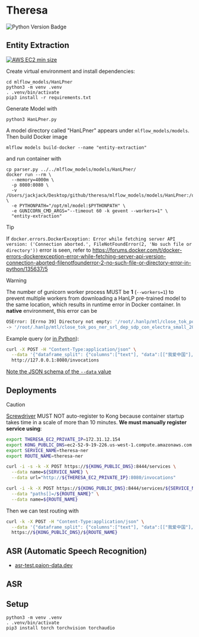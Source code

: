 Theresa
=======

![Python Version Badge](https://img.shields.io/badge/Python-3.10-brightgreen?style=flat-square&logo=python&logoColor=white)

Entity Extraction
-----------------

[![AWS EC2 min size][AWS EC2 min size]](https://aws.amazon.com/ec2/instance-types/)

Create virtual environment and install dependencies:

```console
cd mlflow_models/HanLPner
python3 -m venv .venv
. .venv/bin/activate
pip3 install -r requirements.txt
```

Generate Model with

```console
python3 HanLPner.py
```

A model directory called "HanLPner" appears under `mlflow_models/models`. Then build Docker image

```console
mlflow models build-docker --name "entity-extraction"
```

and run container with

```console
cp parser.py ../../mlflow_models/models/HanLPner/
docker run --rm \
  --memory=4000m \
  -p 8080:8080 \
  -v /Users/jackjack/Desktop/github/theresa/mlflow_models/models/HanLPner:/opt/ml/model \
  -e PYTHONPATH="/opt/ml/model:$PYTHONPATH" \
  -e GUNICORN_CMD_ARGS="--timeout 60 -k gevent --workers=1" \
  "entity-extraction"
```

> [!TIP]
> If `docker.errors.DockerException: Error while fetching server API version: ('Connection aborted.', FileNotFoundError(2, 'No such file or directory'))`
> error is seen, refer to https://forums.docker.com/t/docker-errors-dockerexception-error-while-fetching-server-api-version-connection-aborted-filenotfounderror-2-no-such-file-or-directory-error-in-python/135637/5

> [!WARNING]
> The number of gunicorn worker process MUST be **1** (`--workers=1`) to prevent multiple workers from downloading a
> HanLP pre-trained model to the same location, which results in runtime error in Docker container. In **native**
> environment, this error can be
> 
> ```bash
> OSError: [Errno 39] Directory not empty: '/root/.hanlp/mtl/close_tok_pos_ner_srl_dep_sdp_con_electra_small_20210304_135840'
> -> '/root/.hanlp/mtl/close_tok_pos_ner_srl_dep_sdp_con_electra_small_20210111_124159'
> ```

Example query (or [in Python](https://huggingface.co/spaces/QubitPi/named-entity-recognition/blob/main/app.py)):

```bash
curl -X POST -H "Content-Type:application/json" \
  --data '{"dataframe_split": {"columns":["text"], "data":[["我爱中国"], ["米哈游成立于2011年,致力于为用户提供美好的、超出预期的产品与内容。米哈游多年来秉持技术自主创新,坚持走原创精品之路,围绕原创IP打造了涵盖漫画、动画、游戏、音乐、小说及动漫周边的全产业链。"]]}}' \
  http://127.0.0.1:8080/invocations
```

[Note the JSON schema of the `--data` value](https://stackoverflow.com/a/75104855)

Deployments
-----------

> [!CAUTION]
>
> [Screwdriver](./screwdriver.yaml) MUST NOT auto-register to Kong because container startup takes time in a scale of
> more than 10 minutes. **We must manually register service using**:
> 
> ```bash
> export THERESA_EC2_PRIVATE_IP=172.31.12.154
> export KONG_PUBLIC_DNS=ec2-52-9-19-226.us-west-1.compute.amazonaws.com
> export SERVICE_NAME=theresa-ner
> export ROUTE_NAME=theresa-ner
> 
> curl -i -s -k -X POST https://${KONG_PUBLIC_DNS}:8444/services \
>   --data name=${SERVICE_NAME} \
>   --data url="http://${THERESA_EC2_PRIVATE_IP}:8080/invocations"
> 
> curl -i -k -X POST https://${KONG_PUBLIC_DNS}:8444/services/${SERVICE_NAME}/routes \
>   --data "paths[]=/${ROUTE_NAME}" \
>   --data name=${ROUTE_NAME}
> ```
> 
> Then we can test routing with
> 
> ```bash
> curl -k -X POST -H "Content-Type:application/json" \
>   --data '{"dataframe_split": {"columns":["text"], "data":[["我爱中国"], ["米哈游成立于2011年,致力于为用户提供美好的、超出预期的产品与内容。米哈游多年  来秉持技术自主创新,坚持走原创精品之路,围绕原创IP打造了涵盖漫画、动画、游戏、音乐、小说及动漫周边的全产业链。"]]}}' \
>   https://${KONG_PUBLIC_DNS}/${ROUTE_NAME}
> ```

ASR (Automatic Speech Recognition)
----------------------------------

- [asr-test.paion-data.dev](./test_models/asr)

ASR
---

Setup
-----

```console
python3 -m venv .venv
. .venv/bin/activate
pip3 install torch torchvision torchaudio
```

[AWS EC2 min size]: https://img.shields.io/badge/EC2-%E2%89%A5t2.large-FF9902?style=for-the-badge&logo=amazonec2&logoColor=white
